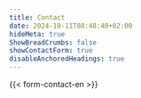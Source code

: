 ```yaml
---
title: Contact
date: 2024-10-11T08:48:40+02:00
hideMeta: true
ShowBreadCrumbs: false
showContactForm: true
disableAnchoredHeadings: true
---
```


{{< form-contact-en >}}